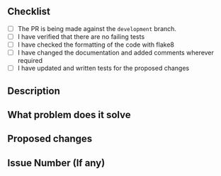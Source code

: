 ## Checklist

- [ ] The PR is being made against the `development` branch.
- [ ] I have verified that there are no failing tests
- [ ] I have checked the formatting of the code with flake8
- [ ] I have changed the documentation and added comments wherever required
- [ ] I have updated and written tests for the proposed changes

## Description

## What problem does it solve

## Proposed changes

## Issue Number (If any)
